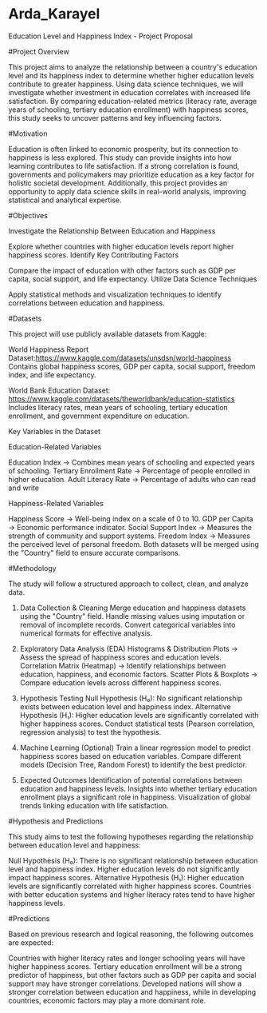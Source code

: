 # Arda_Karayel



Education Level and Happiness Index - Project Proposal

#Project Overview

This project aims to analyze the relationship between a country's education level and its happiness index to determine whether higher education levels contribute to greater happiness. Using data science techniques, we will investigate whether investment in education correlates with increased life satisfaction. By comparing education-related metrics (literacy rate, average years of schooling, tertiary education enrollment) with happiness scores, this study seeks to uncover patterns and key influencing factors.

#Motivation

Education is often linked to economic prosperity, but its connection to happiness is less explored. This study can provide insights into how learning contributes to life satisfaction. If a strong correlation is found, governments and policymakers may prioritize education as a key factor for holistic societal development. Additionally, this project provides an opportunity to apply data science skills in real-world analysis, improving statistical and analytical expertise.

#Objectives

Investigate the Relationship Between Education and Happiness

Explore whether countries with higher education levels report higher happiness scores.
Identify Key Contributing Factors

Compare the impact of education with other factors such as GDP per capita, social support, and life expectancy.
Utilize Data Science Techniques

Apply statistical methods and visualization techniques to identify correlations between education and happiness.

#Datasets

This project will use publicly available datasets from Kaggle:

World Happiness Report Dataset:https://www.kaggle.com/datasets/unsdsn/world-happiness
Contains global happiness scores, GDP per capita, social support, freedom index, and life expectancy.

World Bank Education Dataset: https://www.kaggle.com/datasets/theworldbank/education-statistics
Includes literacy rates, mean years of schooling, tertiary education enrollment, and government expenditure on education.

Key Variables in the Dataset

Education-Related Variables

Education Index → Combines mean years of schooling and expected years of schooling.
Tertiary Enrollment Rate → Percentage of people enrolled in higher education.
Adult Literacy Rate → Percentage of adults who can read and write

Happiness-Related Variables

Happiness Score → Well-being index on a scale of 0 to 10.
GDP per Capita → Economic performance indicator.
Social Support Index → Measures the strength of community and support systems.
Freedom Index → Measures the perceived level of personal freedom.
Both datasets will be merged using the "Country" field to ensure accurate comparisons.

#Methodology

The study will follow a structured approach to collect, clean, and analyze data.

1. Data Collection & Cleaning
Merge education and happiness datasets using the "Country" field.
Handle missing values using imputation or removal of incomplete records.
Convert categorical variables into numerical formats for effective analysis.

2. Exploratory Data Analysis (EDA)
Histograms & Distribution Plots → Assess the spread of happiness scores and education levels.
Correlation Matrix (Heatmap) → Identify relationships between education, happiness, and economic factors.
Scatter Plots & Boxplots → Compare education levels across different happiness scores.

3. Hypothesis Testing
Null Hypothesis (H₀): No significant relationship exists between education level and happiness index.
Alternative Hypothesis (H₁): Higher education levels are significantly correlated with higher happiness scores.
Conduct statistical tests (Pearson correlation, regression analysis) to test the hypothesis.

4. Machine Learning (Optional)
Train a linear regression model to predict happiness scores based on education variables.
Compare different models (Decision Tree, Random Forest) to identify the best predictor.

5. Expected Outcomes
Identification of potential correlations between education and happiness levels.
Insights into whether tertiary education enrollment plays a significant role in happiness.
Visualization of global trends linking education with life satisfaction.


#Hypothesis and Predictions

This study aims to test the following hypotheses regarding the relationship between education level and happiness:

Null Hypothesis (H₀): There is no significant relationship between education level and happiness index. Higher education levels do not significantly impact happiness scores.
Alternative Hypothesis (H₁): Higher education levels are significantly correlated with higher happiness scores. Countries with better education systems and higher literacy rates tend to have higher happiness levels.

#Predictions

Based on previous research and logical reasoning, the following outcomes are expected:

Countries with higher literacy rates and longer schooling years will have higher happiness scores.
Tertiary education enrollment will be a strong predictor of happiness, but other factors such as GDP per capita and social support may have stronger correlations.
Developed nations will show a stronger correlation between education and happiness, while in developing countries, economic factors may play a more dominant role.





 
